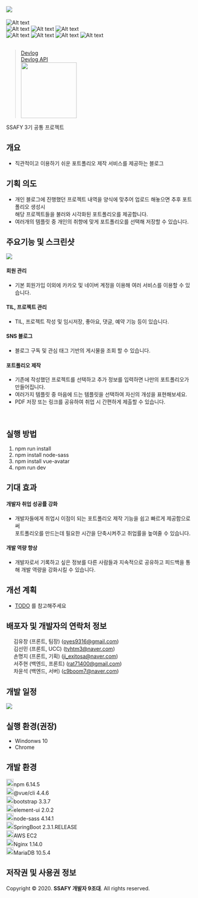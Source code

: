 ﻿
# <img src="./meeting log/res/logo.png">  
![Alt text](https://img.shields.io/badge/data-Web-orange)<br>
![Alt text](https://img.shields.io/badge/Stack-Vue.js-green) ![Alt text](https://img.shields.io/badge/Stack-Sass-pink) ![Alt text](https://img.shields.io/badge/Stack-ElementUI-skyblue)<br>
![Alt text](https://img.shields.io/badge/Stack-SpringBoot-green) ![Alt text](https://img.shields.io/badge/Stack-Mybatis-blue) ![Alt text](https://img.shields.io/badge/Stack-Docker-blue) ![Alt text](https://img.shields.io/badge/Stack-MariaDB-blue)
<br><br>


> [Devlog](http://i3a402.p.ssafy.io/) <br>
> [Devlog API](http://i3a402.p.ssafy.io:8090/devlog/swagger-ui.html#)  <br>
> <img src="./meeting log/res/qr.png" width="150" height="150">  


SSAFY 3기 공통 프로젝트
<br>
## 개요
- 직관적이고 이용하기 쉬운 포트폴리오 제작 서비스를 제공하는 블로그 

## 기획 의도
- 개인 블로그에 진행했던 프로젝트 내역을 양식에 맞추어 업로드 해놓으면 추후 포트폴리오 생성시<br>
해당 프로젝트들을 불러와 시각화된 포트폴리오를 제공합니다.  <br>
- 여러개의 템플릿 중 개인의 취향에 맞게 포트폴리오를 선택해 저장할 수 있습니다.
  
## 주요기능 및 스크린샷 
<img src="./meeting log/res/devlog.gif">


<h4>회원 관리</h4>

- 기본 회원가입 이외에 카카오 및 네이버 계정을 이용해 여러 서비스를 이용할 수 있습니다.<br>

<h4>TIL, 프로젝트 관리</h4>

- TIL, 프로젝트 작성 및 임시저장, 좋아요, 댓글, 예약 기능 등이 있습니다.<br> 

<h4>SNS 블로그</h4>

- 블로그 구독 및 관심 태그 기반의 게시물을 조회 할 수 있습니다.<br>

<h4>포트폴리오 제작</h4>

- 기존에 작성했던 프로젝트를 선택하고 추가 정보를 입력하면 나만의 포트폴리오가 만들어집니다.<br>
- 여러가지 템플릿 중 마음에 드는 템플릿을 선택하여 자신의 개성을 표현해보세요.<br>
- PDF 저장 또는 링크를 공유하여 취업 시 간편하게 제출할 수 있습니다.
<br>

## 실행 방법

1. npm run install
2. npm install node-sass
3. npm install vue-avatar
4. npm run dev

## 기대 효과
<h4>개발자 취업 성공률 강화 </h4>

- 개발자들에게 취업시 이점이 되는 포트폴리오 제작 기능을 쉽고 빠르게 제공함으로써<br>
포트폴리오를 만드는데 필요한 시간을 단축시켜주고 취업률을 높여줄 수 있습니다.

<h4>개발 역량 향상</h4>

- 개발자로서 기록하고 싶은 정보를 다른 사람들과 지속적으로 공유하고 피드백을 통해 개발 역량을 강화시킬 수 있습니다.


## 개선 계획

- [TODO](https://docs.google.com/spreadsheets/d/1oepRaSxXjLjH7jysRXlJGQSCKlrDdntnmp4L84fDZiE/edit#gid=349343557)
를 참고해주세요

## 배포자 및 개발자의 연락처 정보
<img src="./meeting log/res/running.png" width="16" height="16"> 김유창 (프론트, 팀장) (oyes9316@gmail.com)<br>
<img src="./meeting log/res/running.png" width="16" height="16"> 김선민 (프론트, UCC) (tyhtm3@naver.com)<br>
<img src="./meeting log/res/running.png" width="16" height="16"> 손명지 (프론트, 기획) (ji_exitosa@naver.com)<br>
<img src="./meeting log/res/running.png" width="16" height="16"> 서주현 (백엔드, 프론트) (rat71400@gmail.com)<br>
<img src="./meeting log/res/running.png" width="16" height="16"> 차윤석 (백엔드, 서버) (c9boom7@naver.com)<br>

## 개발 일정
<img src="./meeting log/res/schedule.JPG">

## 실행 환경(권장)

- Windonws 10
- Chrome

## 개발 환경

<img src="./meeting log/res/npm.png" width="20" height="20">npm 6.14.5 <br>
<img src="./meeting log/res/vuejs.png" width="20" height="20">@vue/cli 4.4.6 <br>
<img src="./meeting log/res/bootstrap.png" width="20" height="20">bootstrap 3.3.7 <br>
<img src="./meeting log/res/elementui.png" width="20" height="20">element-ui 2.0.2 <br>
<img src="./meeting log/res/sass.png" width="20" height="20">node-sass 4.14.1 <br>
<img src="./meeting log/res/spring.png" width="20" height="20">SpringBoot 2.3.1.RELEASE <br>
<img src="./meeting log/res/aws.png" width="20" height="20">AWS EC2 <br>
<img src="./meeting log/res/nginx.png" width="20" height="20">Nginx 1.14.0 <br>
<img src="./meeting log/res/mariadb.png" width="20" height="20">MariaDB 10.5.4 <br>

## 저작권 및 사용권 정보

Copyright &copy; 2020. <strong>SSAFY 개발자 9조대</strong>. All rights reserved.
